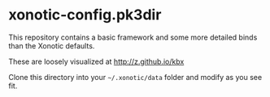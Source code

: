 # xonotic-config.pk3dir

This repository contains a basic framework and some more detailed binds than the Xonotic defaults.

These are loosely visualized at http://z.github.io/kbx

Clone this directory into your `~/.xonotic/data` folder and modify as you see fit.
